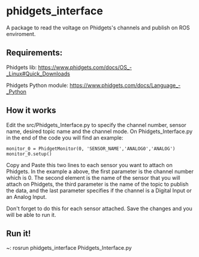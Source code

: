 # phidgets_interface
A package to read the voltage on Phidgets's channels and publish on ROS enviroment.

Requirements:
---------------------
Phidgets lib: https://www.phidgets.com/docs/OS_-_Linux#Quick_Downloads

Phidgets Python module: https://www.phidgets.com/docs/Language_-_Python

How it works
----------------------

Edit the src/Phidgets_Interface.py  to specify the channel number, sensor name, desired topic name and the channel mode.
On Phidgets_Interface.py in the end of the code you will find an example: 

```
monitor_0 = PhidgetMonitor(0, 'SENSOR_NAME','ANALOG0','ANALOG') 
monitor_0.setup()
```

Copy and Paste this two lines to each sensor you want to attach on Phidgets. In the example a above, the first parameter is the channel number which is 0. The second element is the name of the sensor that you will attach on Phidgets, the third parameter is the name of the topic to publish the data, and the last parameter specifies if the channel is a Digital Input or an Analog Input. 

Don't forget to do this for each sensor attached. Save the changes and you will be able to run it. 

Run it!
-------------------------

~: rosrun phidgets_interface Phidgets_Interface.py
